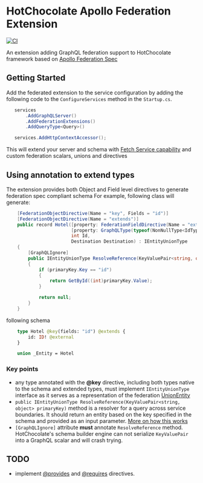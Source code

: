 # HotChocolate Apollo Federation Extension
[![CI](https://github.com/lampidudelj/HotChocolate.ApolloFederationExtension/actions/workflows/ci.yml/badge.svg?branch=master)](https://github.com/lampidudelj/HotChocolate.ApolloFederationExtension/actions/workflows/ci.yml)

An extension adding GraphQL federation support to HotChocolate framework based on [Apollo Federation Spec](https://www.apollographql.com/docs/federation/federation-spec/)

## Getting Started

Add the federated extension to the service configuration by adding the following code to the `ConfigureServices` method in the `Startup.cs`. 

 ```c#
    services
        .AddGraphQLServer()
        .AddFederationExtensions()
        .AddQueryType<Query>()

    services.AddHttpContextAccessor();
```

This will extend your server and schema with [Fetch Service capability](https://www.apollographql.com/docs/federation/federation-spec/#fetch-service-capabilities) and custom federation scalars, unions and directives

## Using annotation to extend types

The extension provides both Object and Field level directives to generate federation spec compliant schema
For example, following class will generate:

```c#
    [FederationObjectDirective(Name = "key", Fields = "id")]
    [FederationObjectDirective(Name = "extends")]
    public record Hotel([property: FederationFieldDirective(Name = "external")]
                        [property: GraphQLType(typeof(NonNullType<IdType>))] 
                        int Id, 
                        Destination Destination) : IEntityUnionType
    {
        [GraphQLIgnore]
        public IEntityUnionType ResolveReference(KeyValuePair<string, object> primaryKey)
        {
            if (primaryKey.Key == "id")
            {
                return GetById((int)primaryKey.Value);
            }

            return null;
        }
    }
```

following schema

```graphql
    type Hotel @key(fields: "id") @extends {
        id: ID! @external
    }

    union _Entity = Hotel
```

### Key points

- any type annotated with the **@key** directive, including both types native to the schema and extended types, must implement `IEntityUnionType` interface as it serves as a representation of the federation [UnionEntity](https://www.apollographql.com/docs/federation/federation-spec/#union-_entity)
- `public IEntityUnionType ResolveReference(KeyValuePair<string, object> primaryKey)` method is a resolver for a query across service boundaries. It should return an entity based on the key specified in the schema and provided as an input parameter. [More on how this works](https://www.apollographql.com/docs/federation/federation-spec/#resolve-requests-for-entities)
- `[GraphQLIgnore]` attribute **must** annotate  `ResolveReference` method. HotChocolate's schema builder engine can not serialize  `KeyValuePair` into a GraphQL scalar and will crash trying.


## TODO

- implement [@provides](https://www.apollographql.com/docs/federation/federation-spec/#provides) and [@requires](https://www.apollographql.com/docs/federation/federation-spec/#requires) directives.
